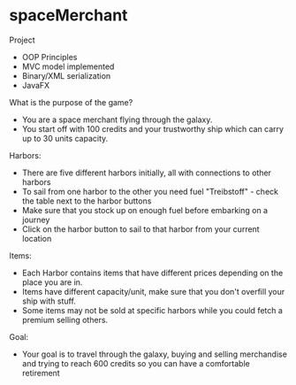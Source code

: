 # spaceMerchant

Project 
- OOP Principles
- MVC model implemented
- Binary/XML serialization
- JavaFX

What is the purpose of the game?
- You are a space merchant flying through the galaxy.
- You start off with 100 credits and your trustworthy ship which can carry up to 30 units capacity.

Harbors:
- There are five different harbors initially, all with connections to other harbors
- To sail from one harbor to the other you need fuel "Treibstoff" - check the table next to the harbor buttons
- Make sure that you stock up on enough fuel before embarking on a journey
- Click on the harbor button to sail to that harbor from your current location

Items:
- Each Harbor contains items that have different prices depending on the place you are in.
- Items have different capacity/unit, make sure that you don't overfill your ship with stuff.
- Some items may not be sold at specific harbors while you could fetch a premium selling others.

Goal:
- Your goal is to travel through the galaxy, buying and selling merchandise and trying to reach 600 credits so you can have a comfortable retirement
